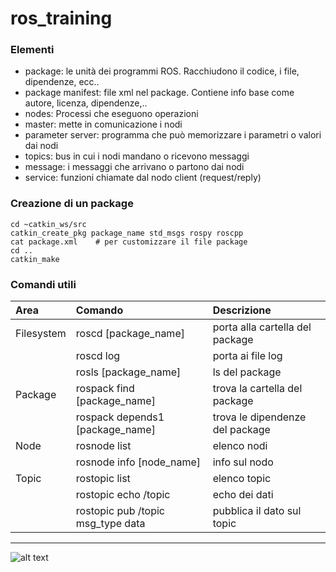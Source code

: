 # ros_training

### Elementi

- package: le unità dei programmi ROS. Racchiudono il codice, i file, dipendenze, ecc..
- package manifest: file xml nel package. Contiene info base come autore, licenza, dipendenze,..
- nodes: Processi che eseguono operazioni
- master: mette in comunicazione i nodi
- parameter server: programma che può memorizzare i parametri o valori dai nodi
- topics: bus in cui i nodi mandano o ricevono messaggi 
- message: i messaggi che arrivano o partono dai nodi
- service: funzioni chiamate dal nodo client (request/reply)

### Creazione di un package
```
cd ~catkin_ws/src
catkin_create_pkg package_name std_msgs rospy roscpp
cat package.xml    # per customizzare il file package
cd ..
catkin_make
```

### Comandi utili

| Area | Comando | Descrizione |
| :--- | :--- | :--- |
| Filesystem | roscd [package_name] | porta alla cartella del package |
| | roscd log | porta ai file log |
| | rosls [package_name] | ls del package |
| Package | rospack find [package_name] | trova la cartella del package |
| | rospack depends1 [package_name] | trova le dipendenze del package |
| Node | rosnode list | elenco nodi |
| | rosnode info [node_name] | info sul nodo |
| Topic | rostopic list | elenco topic |
| | rostopic echo /topic | echo dei dati |
| | rostopic pub /topic msg_type data| pubblica il dato sul topic |





___
![alt text](https://gavazzionline.files.wordpress.com/2014/01/img_6916.jpg?w=300)
